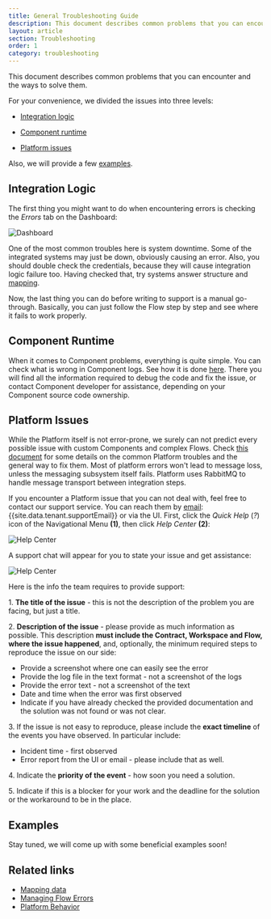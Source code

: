 ```yaml
---
title: General Troubleshooting Guide
description: This document describes common problems that you can encounter and the ways to solve them.
layout: article
section: Troubleshooting
order: 1
category: troubleshooting
---
```


This document describes common problems that you can encounter and the ways to solve them.

For your convenience, we divided the issues into three levels:

- [Integration logic](#integration-logic)

- [Component runtime](#component-runtime)

- [Platform issues](#platform-issues)

Also, we will provide a few [examples](#examples).

## Integration Logic

The first thing you might want to do when encountering errors is checking the *Errors* tab on the Dashboard:

![Dashboard](/assets/img/integrator-guide/troubleshoot/Screenshot_1.png)

One of the most common troubles here is system downtime. Some of the integrated systems may just be down, obviously causing an error. Also, you should double check the credentials, because they will cause integration logic failure too. Having checked that, try systems answer structure and [mapping](mapping-data).

Now, the last thing you can do before writing to support is a manual go-through. Basically, you can just follow the Flow step by step and see where it fails to work properly.

## Component Runtime

When it comes to Component problems, everything is quite simple. You can check what is wrong in Component logs. See how it is done [here](managing-flow-errors). There you will find all the information required to debug the code and fix the issue, or contact Component developer for assistance, depending on your Component source code ownership.

## Platform Issues

While the Platform itself is not error-prone, we surely can not predict every possible issue with custom Components and complex Flows. Check [this document](platform-behavior) for some details on the common Platform troubles and the general way to fix them.
Most of platform errors won't lead to message loss, unless the messaging subsystem itself fails. Platform uses RabbitMQ to handle message transport between integration steps.

If you encounter a Platform issue that you can not deal with, feel free to
contact our support service. You can reach them by [email](mailto:{{site.data.tenant.supportEmail}}): {{site.data.tenant.supportEmail}} or via the UI. First, click the *Quick Help* (*?*) icon of the Navigational Menu **(1)**, then click *Help Center* **(2)**:

![Help Center](/assets/img/integrator-guide/troubleshoot/Screenshot_2.png)

A support chat will appear for you to state your issue and get assistance:

![Help Center](/assets/img/integrator-guide/troubleshoot/Screenshot_3.png)

Here is the info the team requires to provide support:

1\. **The title of the issue** - this is not the description of the problem you are facing, but just a title.

2\. **Description of the issue** - please provide as much information as possible. This description **must include the Contract, Workspace and Flow, where the issue happened**, and, optionally, the minimum required steps to reproduce the issue on our side:
- Provide a screenshot where one can easily see the error
- Provide the log file in the text format - not a screenshot of the logs
- Provide the error text - not a screenshot of the text
- Date and time when the error was first observed
- Indicate if you have already checked the provided documentation and the solution was not found or was not clear.

3\. If the issue is not easy to reproduce, please include the **exact timeline** of the events you have observed. In particular include:
- Incident time - first observed
- Error report from the UI or email - please include that as well.

4\. Indicate the **priority of the event** - how soon you need a solution.

5\. Indicate if this is a blocker for your work and the deadline for the solution or the workaround to be in the place.

## Examples

Stay tuned, we will come up with some beneficial examples soon!

## Related links

- [Mapping data](mapping-data)
- [Managing Flow Errors](managing-flow-errors)
- [Platform Behavior](platform-behavior)

